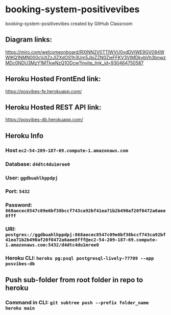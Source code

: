 # booking-system-positivevibes
booking-system-positivevibes created by GitHub Classroom

## Diagram links:
https://miro.com/welcomeonboard/RXlNN2V0TTlWVU0ydDVIWE9GV084WWlKQ1NMN000cVJtZzJIZXdOS1h3Um5JbjZZN0ZieFFKV3VIMDkybVh3bnwzMDc0NDU3MzY1MTkwNzQ1ODcw?invite_link_id=930464750587

## Heroku Hosted FrontEnd link:
https://posvibes-fe.herokuapp.com/

## Heroku Hosted REST API link:
https://posvibes-db.herokuapp.com/

## Heroku Info
### Host `ec2-54-209-187-69.compute-1.amazonaws.com`
### Database: `d4dtc4du1mree0`
### User: `ggdbuahlhppdpj`
### Port: `5432`
### Password: `868aecec8547c09e6bf38bccf743ca92bf41ea71b2b490af20f0472a6aee8fff`
### URI: `postgres://ggdbuahlhppdpj:868aecec8547c09e6bf38bccf743ca92bf41ea71b2b490af20f0472a6aee8fff@ec2-54-209-187-69.compute-1.amazonaws.com:5432/d4dtc4du1mree0`
### Heroku CLI: `heroku pg:psql postgresql-lively-77709 --app posvibes-db`

## Push sub-folder from root folder in repo to heroku
### Command in CLI: `git subtree push --prefix folder_name heroku main`